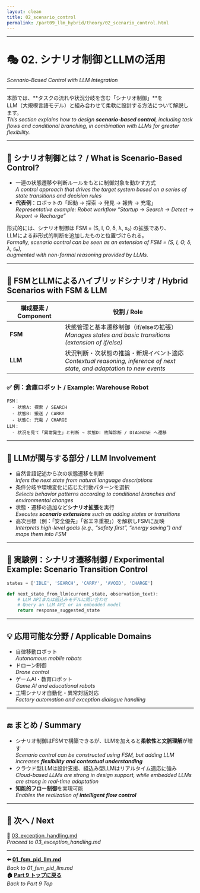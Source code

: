 ```yaml
---
layout: clean
title: 02_scenario_control
permalink: /part09_llm_hybrid/theory/02_scenario_control.html 
---
```


---

# 🎭 02. シナリオ制御とLLMの活用  
*Scenario-Based Control with LLM Integration*

---

本節では、**タスクの流れや状況分岐を含む「シナリオ制御」**を  
LLM（大規模言語モデル）と組み合わせて柔軟に設計する方法について解説します。  
*This section explains how to design **scenario-based control**, including task flows and conditional branching, in combination with LLMs for greater flexibility.*  

---

## 🎯 **シナリオ制御とは？ / What is Scenario-Based Control?**

- 一連の状態遷移や判断ルールをもとに制御対象を動かす方式  
  *A control approach that drives the target system based on a series of state transitions and decision rules*  
- **代表例**：ロボットの「起動 → 探索 → 発見 → 報告 → 充電」  
  *Representative example: Robot workflow “Startup → Search → Detect → Report → Recharge”*  

形式的には、シナリオ制御は FSM = (S, I, O, δ, λ, s₀) の拡張であり、  
LLMによる非形式的判断を追加したものと位置づけられる。  
*Formally, scenario control can be seen as an extension of FSM = (S, I, O, δ, λ, s₀),  
augmented with non-formal reasoning provided by LLMs.*  

---

## 🔄 **FSMとLLMによるハイブリッドシナリオ / Hybrid Scenarios with FSM & LLM**

| **構成要素 / Component** | **役割 / Role** |
|----------|------|
| **FSM** | 状態管理と基本遷移制御（if/elseの拡張） <br>*Manages states and basic transitions (extension of if/else)* |
| **LLM** | 状況判断・次状態の推論・新規イベント適応 <br>*Contextual reasoning, inference of next state, and adaptation to new events* |

### ✅ **例：倉庫ロボット / Example: Warehouse Robot**

```
FSM：
  - 状態A: 探索 / SEARCH
  - 状態B: 搬送 / CARRY
  - 状態C: 充電 / CHARGE
LLM：
  - 状況を見て「異常発生」と判断 → 状態D: 故障診断 / DIAGNOSE へ遷移
```

---

## 🧠 **LLMが関与する部分 / LLM Involvement**

- 自然言語記述から次の状態遷移を判断  
  *Infers the next state from natural language descriptions*  
- 条件分岐や環境変化に応じた行動パターンを選択  
  *Selects behavior patterns according to conditional branches and environmental changes*  
- 状態・遷移の追加など**シナリオ拡張**を実行  
  *Executes **scenario extensions** such as adding states or transitions*  
- 高次目標（例：「安全優先」「省エネ重視」）を解釈しFSMに反映  
  *Interprets high-level goals (e.g., “safety first”, “energy saving”) and maps them into FSM*  

---

## 🧪 **実験例：シナリオ遷移制御 / Experimental Example: Scenario Transition Control**

```python
states = ['IDLE', 'SEARCH', 'CARRY', 'AVOID', 'CHARGE']

def next_state_from_llm(current_state, observation_text):
    # LLM APIまたは組込みモデルに問い合わせ
    # Query an LLM API or an embedded model
    return response_suggested_state
```

---

## 💡 **応用可能な分野 / Applicable Domains**

- 自律移動ロボット  
  *Autonomous mobile robots*  
- ドローン制御  
  *Drone control*  
- ゲームAI・教育ロボット  
  *Game AI and educational robots*  
- 工場シナリオ自動化・異常対話対応  
  *Factory automation and exception dialogue handling*  

---

## 🔚 **まとめ / Summary**

- シナリオ制御はFSMで構築できるが、LLMを加えると**柔軟性と文脈理解**が増す  
  *Scenario control can be constructed using FSM, but adding LLM increases **flexibility and contextual understanding***  
- クラウド型LLMは設計支援、組込み型LLMはリアルタイム適応に強み  
  *Cloud-based LLMs are strong in design support, while embedded LLMs are strong in real-time adaptation*  
- **知能的フロー制御**を実現可能  
  *Enables the realization of **intelligent flow control***  

---

## 📁 **次へ / Next**

📄 [03_exception_handling.md](03_exception_handling.md)  
*Proceed to 03_exception_handling.md*  

---

**⬅️ [01_fsm_pid_llm.md](01_fsm_pid_llm.md)**  
*Back to 01_fsm_pid_llm.md*  
**🏠 [Part 9 トップに戻る](../index.md)**  
*Back to Part 9 Top*
